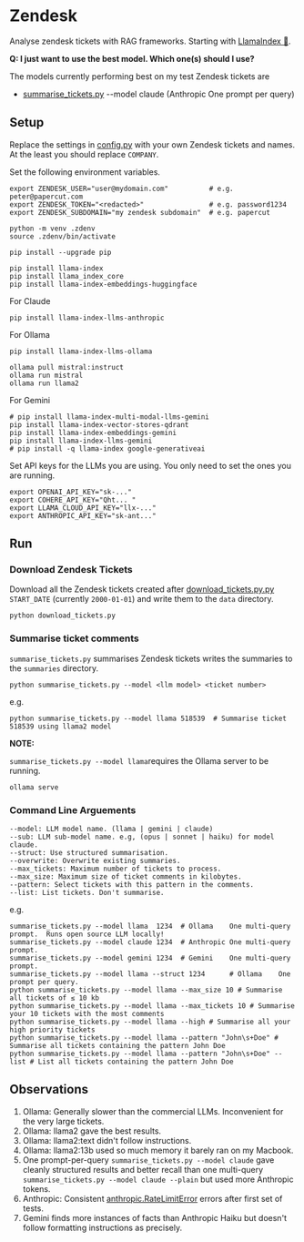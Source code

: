 # Zendesk
Analyse zendesk tickets with RAG frameworks.
Starting with [LlamaIndex 🦙](https://www.llamaindex.ai/).

**Q: I just want to use the best model. Which one(s) should I use?**

The models currently performing best on my test Zendesk tickets are

* [summarise_tickets.py](summarise_tickets.py) --model claude (Anthropic One prompt per query)


## Setup

Replace the settings in [config.py](config.py) with your own Zendesk tickets and names. At the least
you should replace `COMPANY`.

Set the following environment variables.
```
export ZENDESK_USER="user@mydomain.com"          # e.g. peter@papercut.com
export ZENDESK_TOKEN="<redacted>"                # e.g. password1234
export ZENDESK_SUBDOMAIN="my zendesk subdomain"  # e.g. papercut

python -m venv .zdenv
source .zdenv/bin/activate

pip install --upgrade pip

pip install llama-index
pip install llama_index_core
pip install llama-index-embeddings-huggingface
```

For Claude

```
pip install llama-index-llms-anthropic
```

For Ollama

```
pip install llama-index-llms-ollama

ollama pull mistral:instruct
ollama run mistral
ollama run llama2
```

For Gemini

```
# pip install llama-index-multi-modal-llms-gemini
pip install llama-index-vector-stores-qdrant
pip install llama-index-embeddings-gemini
pip install llama-index-llms-gemini
# pip install -q llama-index google-generativeai
```

Set API keys for the LLMs you are using. You only need to set the ones you are running.
```
export OPENAI_API_KEY="sk-..."
export COHERE_API_KEY="Qht... "
export LLAMA_CLOUD_API_KEY="llx-..."
export ANTHROPIC_API_KEY="sk-ant..."
```

## Run

### Download Zendesk Tickets

Download all the Zendesk tickets created after [download_tickets.py.py](download_tickets.py.py)
`START_DATE` (currently `2000-01-01`) and write them to the `data` directory.

```
python download_tickets.py
```

### Summarise ticket comments

`summarise_tickets.py` summarises Zendesk tickets writes the summaries to the `summaries`
directory.

```
python summarise_tickets.py --model <llm model> <ticket number>
```

e.g.

```
python summarise_tickets.py --model llama 518539  # Summarise ticket 518539 using llama2 model
```

**NOTE:**

`summarise_tickets.py --model llama`requires the Ollama server to be running.
```
ollama serve
```

### Command Line Arguements
```
--model: LLM model name. (llama | gemini | claude)
--sub: LLM sub-model name. e.g, (opus | sonnet | haiku) for model claude.
--struct: Use structured summarisation.
--overwrite: Overwrite existing summaries.
--max_tickets: Maximum number of tickets to process.
--max_size: Maximum size of ticket comments in kilobytes.
--pattern: Select tickets with this pattern in the comments.
--list: List tickets. Don't summarise.
```


e.g.
```
summarise_tickets.py --model llama  1234  # Ollama    One multi-query prompt.  Runs open source LLM locally!
summarise_tickets.py --model claude 1234  # Anthropic One multi-query prompt.
summarise_tickets.py --model gemini 1234  # Gemini    One multi-query prompt.
summarise_tickets.py --model llama --struct 1234      # Ollama    One prompt per query.
python summarise_tickets.py --model llama --max_size 10 # Summarise all tickets of ≤ 10 kb
python summarise_tickets.py --model llama --max_tickets 10 # Summarise your 10 tickets with the most comments
python summarise_tickets.py --model llama --high # Summarise all your high priority tickets
python summarise_tickets.py --model llama --pattern "John\s+Doe" # Summarise all tickets containing the pattern John Doe
python summarise_tickets.py --model llama --pattern "John\s+Doe" --list # List all tickets containing the pattern John Doe
```



## Observations

1. Ollama: Generally slower than the commercial LLMs. Inconvenient for the very large tickets.
1. Ollama: llama2 gave the best results.
1. Ollama: llama2:text didn't follow instructions.
1. Ollama: llama2:13b used so much memory it barely ran on my Macbook.
1. One prompt-per-query `summarise_tickets.py --model claude` gave cleanly structured results and  better
recall than one multi-query `summarise_tickets.py --model claude --plain` but used more Anthropic tokens.
1. Anthropic: Consistent [anthropic.RateLimitError](claude.png) errors after first set of tests.
1. Gemini finds more instances of facts than Anthropic Haiku but doesn't follow formatting
instructions as precisely.
